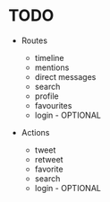 # TODO

- Routes
	* timeline
	* mentions
	* direct messages
	* search
	* profile
	* favourites
	* login - OPTIONAL

- Actions
	* tweet
	* retweet
	* favorite
	* search
	* login - OPTIONAL
